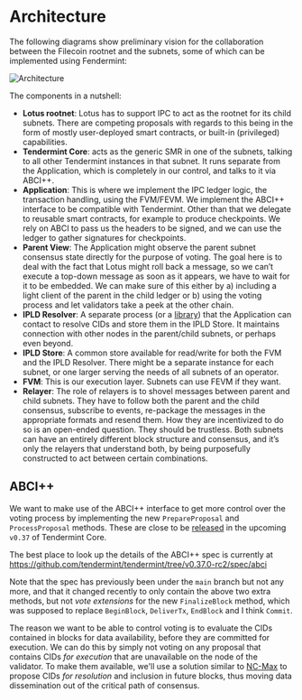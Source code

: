 # Architecture

The following diagrams show preliminary vision for the collaboration between the Filecoin rootnet and the subnets,
some of which can be implemented using Fendermint:

![Architecture](images/IPC%20with%20Tendermint%20Core.jpg)

The components in a nutshell:
* __Lotus rootnet__: Lotus has to support IPC to act as the rootnet for its child subnets. There are competing proposals with regards to this being in the form of mostly user-deployed smart contracts, or built-in (privileged) capabilities.
* __Tendermint Core__: acts as the generic SMR in one of the subnets, talking to all other Tendermint instances in that subnet. It runs separate from the Application, which is completely in our control, and talks to it via ABCI++.
* __Application__: This is where we implement the IPC ledger logic, the transaction handling, using the FVM/FEVM. We implement the ABCI++ interface to be compatible with Tendermint. Other than that we delegate to reusable smart contracts, for example to produce checkpoints. We rely on ABCI to pass us the headers to be signed, and we can use the ledger to gather signatures for checkpoints.
* __Parent View__: The Application might observe the parent subnet consensus state directly for the purpose of voting. The goal here is to deal with the fact that Lotus might roll back a message, so we can’t execute a top-down message as soon as it appears, we have to wait for it to be embedded. We can make sure of this either by a) including a light client of the parent in the child ledger or b) using the voting process and let validators take a peek at the other chain.
* __IPLD Resolver__: A separate process (or a [library](https://github.com/consensus-shipyard/ipc-ipld-resolver)) that the Application can contact to resolve CIDs and store them in the IPLD Store. It maintains connection with other nodes in the parent/child subnets, or perhaps even beyond.
* __IPLD Store__: A common store available for read/write for both the FVM and the IPLD Resolver. There might be a separate instance for each subnet, or one larger serving the needs of all subnets of an operator.
* __FVM__: This is our execution layer. Subnets can use FEVM if they want.
* __Relayer__: The role of relayers is to shovel messages between parent and child subnets. They have to follow both the parent and the child consensus, subscribe to events, re-package the messages in the appropriate formats and resend them. How they are incentivized to do so is an open-ended question. They should be trustless. Both subnets can have an entirely different block structure and consensus, and it’s only the relayers that understand both, by being purposefully constructed to act between certain combinations.

## ABCI++

We want to make use of the ABCI++ interface to get more control over the voting process by implementing the new `PrepareProposal` and `ProcessProposal` methods. These are close to be [released](https://github.com/tendermint/tendermint/issues/9053) in the upcoming `v0.37` of Tendermint Core.

The best place to look up the details of the ABCI++ spec is currently at https://github.com/tendermint/tendermint/tree/v0.37.0-rc2/spec/abci

Note that the spec has previously been under the `main` branch but not any more, and that it changed recently to only contain the above two extra methods, but not _vote extensions_ for the new `FinalizeBlock` method, which was supposed to replace `BeginBlock`, `DeliverTx`, `EndBlock` and I think `Commit`.

The reason we want to be able to control voting is to evaluate the CIDs contained in blocks for data availability, before they are committed for execution. We can do this by simply not voting on any proposal that contains CIDs _for execution_ that are unavailable on the node of the validator. To make them available, we'll use a solution similar to [NC-Max](https://eprint.iacr.org/2020/1101) to propose CIDs _for resolution_ and inclusion in future blocks, thus moving data dissemination out of the critical path of consensus.
